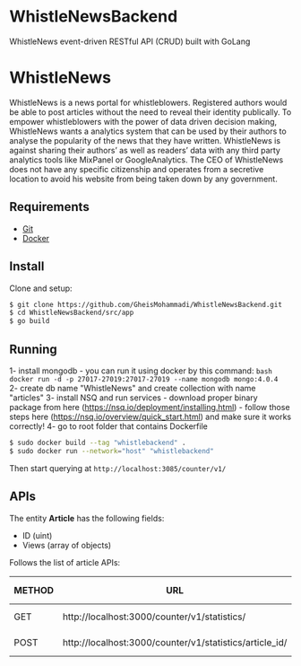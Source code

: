 # WhistleNewsBackend
WhistleNews event-driven RESTful API (CRUD) built with GoLang 

# WhistleNews
WhistleNews is a news portal for whistleblowers. Registered authors would be able to post articles without the need to reveal their identity publically. To empower whistleblowers with the power of data driven decision making, WhistleNews wants a analytics system that can be used by their authors to analyse the popularity of the news that they have written. WhistleNews is against sharing their authors’ as well as readers’ data with any third party analytics tools like MixPanel or GoogleAnalytics. The CEO of WhistleNews does not have any specific citizenship and operates from a secretive location to avoid his website from being taken down by any government.

## Requirements

- [Git](https://git-scm.com/)
- [Docker](https://www.docker.com/)

## Install
Clone and setup:

```bash
$ git clone https://github.com/GheisMohammadi/WhistleNewsBackend.git
$ cd WhistleNewsBackend/src/app
$ go build
```
## Running

1- install mongodb
    - you can run it using docker by this command:
    ```bash
     docker run -d -p 27017-27019:27017-27019 --name mongodb mongo:4.0.4
    ```
2- create db name "WhistleNews" and create collection with name "articles"
3- install NSQ and run services
    - download proper binary package from here (https://nsq.io/deployment/installing.html)
    - follow those steps here (https://nsq.io/overview/quick_start.html) and make sure it works correctly!
4- go to root folder that contains Dockerfile
```bash
$ sudo docker build --tag "whistlebackend" .
$ sudo docker run --network="host" "whistlebackend"
```

Then start querying at `http://localhost:3085/counter/v1/`

## APIs
The entity **Article** has the following fields:

- ID (uint)
- Views (array of objects)

Follows the list of article APIs:

|METHOD|URL|REQUEST HEADERS|REQUEST PAYLOAD|RESPONSE HEADERS|RESPONSE PAYLOAD|
|------|---|---------------|---------------|----------------|----------------|
|GET|http://localhost:3000/counter/v1/statistics/ | | | |Article Object|
|POST|http://localhost:3000/counter/v1/statistics/article_id/ |Content-Type: "application/json"|Article Views||Article Views|
